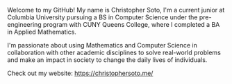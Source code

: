 Welcome to my GitHub! My name is Christopher Soto, I'm a current junior at Columbia University pursuing a BS in Computer Science under the pre-engineering program with CUNY Queens College, where I completed a BA in Applied Mathematics.

I'm passionate about using Mathematics and Computer Science in collaboration with other academic disciplines to solve real-world problems and make an impact in society to change the daily lives of individuals.

Check out my website: https://christophersoto.me/
